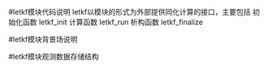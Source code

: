 #letkf模块代码说明
letkf以模块的形式为外部提供同化计算的接口，主要包括
初始化函数 letkf_init
计算函数    letkf_run
析构函数    letkf_finalize

#letkf模块背景场说明

#letkf模块观测数据存储结构